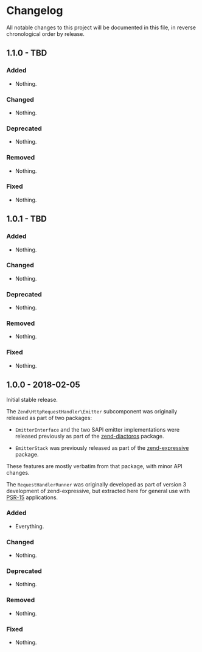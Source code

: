 # Changelog

All notable changes to this project will be documented in this file, in reverse chronological order by release.

## 1.1.0 - TBD

### Added

- Nothing.

### Changed

- Nothing.

### Deprecated

- Nothing.

### Removed

- Nothing.

### Fixed

- Nothing.

## 1.0.1 - TBD

### Added

- Nothing.

### Changed

- Nothing.

### Deprecated

- Nothing.

### Removed

- Nothing.

### Fixed

- Nothing.

## 1.0.0 - 2018-02-05

Initial stable release.

The `Zend\HttpRequestHandler\Emitter` subcomponent was originally released as
part of two packages:

- `EmitterInterface` and the two SAPI emitter implementations were released
  previously as part of the [zend-diactoros](https://docs.zendframework.com/zend-daictoros)
  package.

- `EmitterStack` was previously released as part of the
  [zend-expressive](https://docs.zendframework.com/zend-expressive/) package.

These features are mostly verbatim from that package, with minor API changes.

The `RequestHandlerRunner` was originally developed as part of version 3
development of zend-expressive, but extracted here for general use with
[PSR-15](https://www.php-fig.org/psr/psr-15) applications.

### Added

- Everything.

### Changed

- Nothing.

### Deprecated

- Nothing.

### Removed

- Nothing.

### Fixed

- Nothing.
